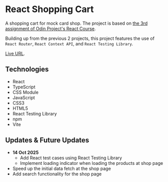 # React Shopping Cart

<p>A shopping cart for mock card shop. The project is based on <a href="https://www.theodinproject.com/lessons/node-path-react-new-shopping-cart" target="_blank">the 3rd assignment of Odin Project's React Course</a>.</p>

<p>Building up from the previous 2 projects, this project features the use of <code>React Router</code>, <code>React Context API</code>, and <code>React Testing Library</code>.</p>

<p><a href="https://react-shopping-cart-sigma-roan.vercel.app/" target="_blank">Live URL</a>.</p>

## Technologies
- React
- TypeScript
- CSS Module
- JavaScript
- CSS3
- HTML5
- React Testing Library
- npm
- Vite

## Updates & Future Updates
- <strong>14 Oct 2025</strong>
    - Add React test cases using React Testing Library 
    - Implement loading indicator when loading the products at shop page
- Speed up the initial data fetch at the shop page
- Add search functionality for the shop page
